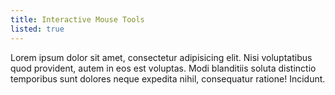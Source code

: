 ```yaml
---
title: Interactive Mouse Tools
listed: true
---
```


Lorem ipsum dolor sit amet, consectetur adipisicing elit. Nisi voluptatibus quod provident, autem in eos est voluptas. Modi blanditiis soluta distinctio temporibus sunt dolores neque expedita nihil, consequatur ratione! Incidunt.